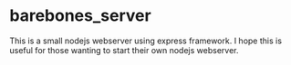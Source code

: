barebones_server
=========

This is a small nodejs webserver using express framework.
I hope this is useful for those wanting to start their own nodejs webserver.
